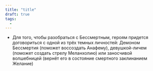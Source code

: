 ```yaml
---
title: "title"
draft: true
tags:
  - 
---
```

 - Для того, чтобы разобраться с Бессмертным, героям придется договориться с одной из трёх темных личностей: Демоном Бессмертия (поможет воссоздать Анафему), девушкой-личем (поможет создать стрелу Меланхолию) или заносчивой волшебницей (вернёт его в состояние смертного заклинанием Желание)